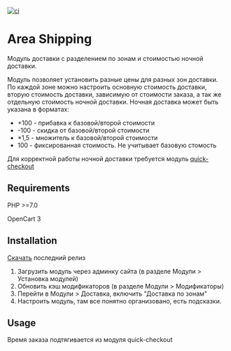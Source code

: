 [![ci](https://github.com/vityakut/oc_shipping_area/actions/workflows/ci.yml/badge.svg?branch=master)](https://github.com/vityakut/oc_shipping_area/actions/workflows/ci.yml)

# Area Shipping
Модуль доставки с разделением по зонам и стоимостью ночной доставки.

Модуль позволяет установить разные цены для разных зон доставки. По каждой зоне можно настроить основную стоимость доставки, вторую стоимость доставки, зависимую от стоимости заказа, а так же отдельную стоимость ночной доставки. Ночная доставка может быть указана в форматах:
- +100 - прибавка к базовой/второй стоимости
- -100 - скидка от базовой/второй стоимости
- *1,5 - множитель к базовой/второй стоимости
- 100  - фиксированная стоимость. Не учитывает базовую стомость


Для корректной работы ночной доставки требуется модуль [quick-checkout](https://opencart3x.ru/module/order/quick-checkout)

## Requirements
PHP >=7.0

OpenCart 3

## Installation
[Скачать](https://github.com/vityakut/oc_shipping_area/releases) последний релиз

1. Загрузить модуль через админку сайта (в разделе Модули > Установка модулей)
2. Обновить кэш модификаторов (в разделе Модули > Модификаторы)
3. Перейти в Модули > Доставка, включить "Доставка по зонам"
4. Настроить модуль, там все понятно организовано, есть подсказки.

## Usage

Время заказа подтягивается из модуля quick-checkout